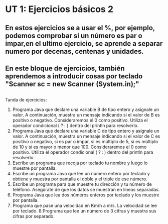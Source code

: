 # UT 1: Ejercicios básicos 2
##  En estos ejercicios se a usar el %,  por ejemplo, podemos comprobar si un número es par o impar,en el ultimo ejercicio, se aprende a separar numero por decenas, centenas y unidades. 
## En este bloque de ejercicios, también aprendemos a introducir cosas por teclado  "Scanner sc = new Scanner (System.in);"
##
Tanda de ejercicios:
1. Programa Java que declare una variable B de tipo entero y asígnale un valor. A continuación, muestra un mensaje indicando si el valor de B es positivo o negativo. Consideraremos el 0 como positivo. Utiliza el operador condicional ( ? : ) dentro del println para resolverlo.
2. Programa Java que declare una variable C de tipo entero y asígnale un valor. A continuación, muestra un mensaje indicando si el valor de C es positivo o negativo, si es par o impar, si es múltiplo de 5, si es múltiplo de 10 y si es mayor o menor que 100. Consideraremos el 0 como positivo. Utiliza el operador condicional ( ? : ) dentro del println para resolverlo.
3. Escribe un programa que recoja por teclado tu nombre y luego lo muestre por pantalla.
4. Escribe un programa Java que lee un número entero por teclado y obtiene y muestra por pantalla el doble y el triple de ese número.  
5. Escribe un programa para que muestre tu dirección y tu número de teléfono. Asegúrate de que los datos se muestran en líneas separadas.
6. Programa Java que lea dos números enteros por teclado y los muestre por pantalla.
7. Programa que pase una velocidad en Km/h a m/s. La velocidad se lee por teclado.
8.Programa que lee un número de 3 cifras y muestra sus cifras por separado.